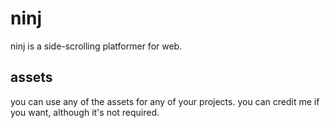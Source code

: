 # ninj
ninj is a side-scrolling platformer for web.

## assets
you can use any of the assets for any of your projects. you can credit me if you want, although it's not required.
